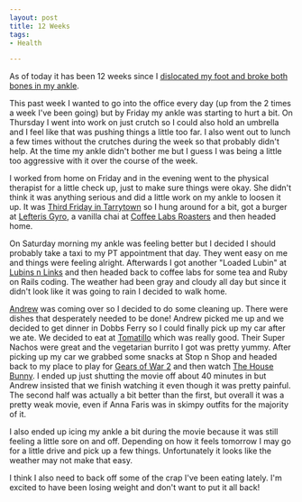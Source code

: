 ```yaml
--- 
layout: post
title: 12 Weeks
tags: 
- Health

---
```

As of today it has been 12 weeks since I <a href="/2009/02/22/my-short-live-skateboarding-career/">dislocated my foot and broke both bones in my ankle</a>.

This past week I wanted to go into the office every day (up from the 2 times a week I've been going) but by Friday my ankle was starting to hurt a bit. On Thursday I went into work on just crutch so I could also hold an umbrella and I feel like that was pushing things a little too far. I also went out to lunch a few times without the crutches during the week so that probably didn't help. At the time my ankle didn't bother me but I guess I was being a little too aggressive with it over the course of the week.

I worked from home on Friday and in the evening went to the physical therapist for a little check up, just to make sure things were okay. She didn't think it was anything serious and did a little work on my ankle to loosen it up. It was <a href="http://www.tarrytownthirdfriday.com/">Third Friday in Tarrytown</a> so I hung around for a bit, got a burger at <a href="http://www.lefterisgyro.com/">Lefteris Gyro</a>, a vanilla chai at <a href="http://web.mac.com/coffeelabsroasters/iWeb/CoffeeLabsRoasters/Home.html">Coffee Labs Roasters</a> and then headed home.

On Saturday morning my ankle was feeling better but I decided I should probably take a taxi to my PT appointment that day.  They went easy on me and things were feeling alright. Afterwards I got another "Loaded Lubin" at <a href="http://lizjohnson.lohudblogs.com/2009/02/26/lubins-n-links-in-tarrytown/">Lubins n Links</a> and then headed back to coffee labs for some tea and Ruby on Rails coding.  The weather had been gray and cloudy all day but since it didn't look like it was going to rain I decided to walk home.

<a href="http://www.myblogrules.com/">Andrew</a> was coming over so I decided to do some cleaning up. There were dishes that desperately needed to be done!  Andrew picked me up and we decided to get dinner in Dobbs Ferry so I could finally pick up my car after we ate.  We decided to eat at <a href="http://www.mexchester.com/">Tomatillo</a> which was really good. Their Super Nachos were great and the vegetarian burrito I got was pretty yummy. After picking up my car we grabbed some snacks at Stop n Shop and headed back to my place to play for <a href="https://gearsofwar.xbox.com/">Gears of War 2</a> and then watch <a href="http://www.imdb.com/title/tt0852713/">The House Bunny</a>. I ended up just shutting the movie off about 40 minutes in but Andrew insisted that we finish watching it even though it was pretty painful.  The second half was actually a bit better than the first, but overall it was a pretty weak movie, even if Anna Faris was in skimpy outfits for the majority of it.

I also ended up icing my ankle a bit during the movie because it was still feeling a little sore on and off. Depending on how it feels tomorrow I may go for a little drive and pick up a few things. Unfortunately it looks like the weather may not make that easy.

I think I also need to back off some of the crap I've been eating lately. I'm excited to have been losing weight and don't want to put it all back!
